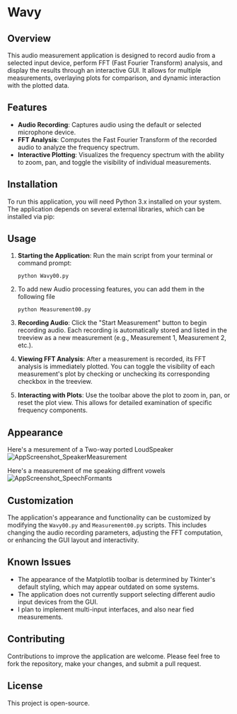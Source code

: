 # Wavy
## Overview

This audio measurement application is designed to record audio from a selected input device, perform FFT (Fast Fourier Transform) analysis, and display the results through an interactive GUI. It allows for multiple measurements, overlaying plots for comparison, and dynamic interaction with the plotted data.

## Features

- **Audio Recording**: Captures audio using the default or selected microphone device.
- **FFT Analysis**: Computes the Fast Fourier Transform of the recorded audio to analyze the frequency spectrum.
- **Interactive Plotting**: Visualizes the frequency spectrum with the ability to zoom, pan, and toggle the visibility of individual measurements.


## Installation

To run this application, you will need Python 3.x installed on your system. The application depends on several external libraries, which can be installed via pip:


## Usage

1. **Starting the Application**: Run the main script from your terminal or command prompt:

    ```
    python Wavy00.py
    ```
2. To add new Audio processing features, you can add them in the following file

    ```
    python Measurement00.py
    ```

4. **Recording Audio**: Click the "Start Measurement" button to begin recording audio. Each recording is automatically stored and listed in the treeview as a new measurement (e.g., Measurement 1, Measurement 2, etc.).

5. **Viewing FFT Analysis**: After a measurement is recorded, its FFT analysis is immediately plotted. You can toggle the visibility of each measurement's plot by checking or unchecking its corresponding checkbox in the treeview.

6. **Interacting with Plots**: Use the toolbar above the plot to zoom in, pan, or reset the plot view. This allows for detailed examination of specific frequency components.

## Appearance

Here's a mesurement of a Two-way ported LoudSpeaker
![AppScreenshot_SpeakerMeasurement](https://github.com/SrikarWritesCode/Wavy/assets/117887199/8d3635c3-d836-4b88-946b-e5783ba0cd67)

Here's a measurement of me speaking diffrent vowels
![AppScreenshot_SpeechFormants](https://github.com/SrikarWritesCode/Wavy/assets/117887199/66da1430-1d6e-4922-834a-8417f47af2d0)


## Customization

The application's appearance and functionality can be customized by modifying the `Wavy00.py` and `Measurement00.py` scripts. This includes changing the audio recording parameters, adjusting the FFT computation, or enhancing the GUI layout and interactivity.

## Known Issues

- The appearance of the Matplotlib toolbar is determined by Tkinter's default styling, which may appear outdated on some systems.
- The application does not currently support selecting different audio input devices from the GUI.
- I plan to implement multi-input interfaces, and also near fied measurements. 

## Contributing

Contributions to improve the application are welcome. Please feel free to fork the repository, make your changes, and submit a pull request.

## License

This project is open-source.
